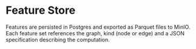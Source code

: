 # Feature Store

Features are persisted in Postgres and exported as Parquet files to MinIO.
Each feature set references the graph, kind (node or edge) and a JSON
specification describing the computation.
